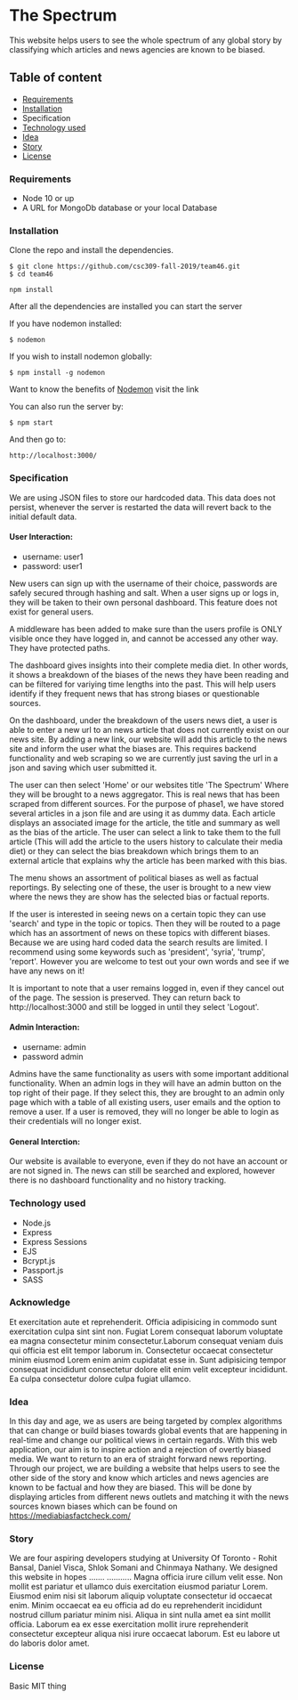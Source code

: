 # The Spectrum

This website helps users to see the whole spectrum of any global story by classifying which articles and news agencies are known to be biased.

## Table of content

- [Requirements](#Requirements)
- [Installation](#Installation)
- Specification
- [Technology used](#Technology-used)
- [Idea](#Idea)
- [Story](#Story)
- [License](#License)

### Requirements

- Node 10 or up
- A URL for MongoDb database or your local Database

### Installation

Clone the repo and install the dependencies.

```
$ git clone https://github.com/csc309-fall-2019/team46.git
$ cd team46
```

```
npm install
```

After all the dependencies are installed you can start the server

If you have nodemon installed:

```
$ nodemon
```

If you wish to install nodemon globally:

```
$ npm install -g nodemon
```

Want to know the benefits of [Nodemon](https://www.npmjs.com/package/nodemon) visit the link

You can also run the server by:

```
$ npm start
```

And then go to:

```
http://localhost:3000/
```

### Specification
We are using JSON files to store our hardcoded data. This data does not persist, whenever the server is restarted the data will revert back to the initial default data.
#### User Interaction:
- username: user1
- password: user1

New users can sign up with the username of their choice, passwords are safely secured through hashing and salt.
When a user signs up or logs in, they will be taken to their own personal dashboard. This feature does not exist for general users.

A middleware has been added to make sure than the users profile is ONLY visible once they have logged in, and cannot be accessed any other way. They have protected paths.

The dashboard gives insights into their complete media diet. In other words, it shows a breakdown of the biases of the news they have been reading and can be filtered for variying time lengths into the past. This will help users identify if they frequent news that has strong biases or questionable sources.

On the dashboard, under the breakdown of the users news diet, a user is able to enter a new url to an news article that does not currently exist on our news site. By adding a new link, our website will add this article to the news site and inform the user what the biases are. This requires backend functionality and web scraping so we are currently just saving the url in a json and saving which user submitted it.

The user can then select 'Home' or our websites title 'The Spectrum' Where they will be brought to a news aggregator. This is real news that has been scraped from different sources. For the purpose of phase1, we have stored several articles in a json file and are using it as dummy data. Each article displays an associated image for the article, the title and summary as well as the bias of the article. The user can select a link to take them to the full article (This will add the article to the users history to calculate their media diet) or they can select the bias breakdown which brings them to an external article that explains why the article has been marked with this bias.

The menu shows an assortment of political biases as well as factual reportings. By selecting one of these, the user is brought to a new view where the news they are show has the selected bias or factual reports.

If the user is interested in seeing news on a certain topic they can use 'search' and type in the topic or topics. Then they will be routed to a page which has an assortment of news on these topics with different biases. Because we are using hard coded data the search results are limited. I recommend using some keywords such as 'president', 'syria', 'trump', 'report'. However you are welcome to test out your own words and see if we have any news on it!

It is important to note that a user remains logged in, even if they cancel out of the page. The session is preserved. They can return back to http://localhost:3000 and still be logged in until they select 'Logout'. 


#### Admin Interaction:

- username: admin
- password admin

Admins have the same functionality as users with some important additional functionality. When an admin logs in they will have an admin button on the top right of their page. If they select this, they are brought to an admin only page which with a table of all existing users, user emails and the option to remove a user. If a user is removed, they will no longer be able to login as their credentials will no longer exist.

#### General Interction:
Our website is available to everyone, even if they do not have an account or are not signed in. The news can still be searched and explored, however there is no dashboard functionality and no history tracking.


### Technology used

- Node.js
- Express
- Express Sessions
- EJS
- Bcrypt.js
- Passport.js
- SASS

### Acknowledge

Et exercitation aute et reprehenderit. Officia adipisicing in commodo sunt exercitation culpa sint sint non. Fugiat Lorem consequat laborum voluptate ea magna consectetur minim consectetur.Laborum consequat veniam duis qui officia est elit tempor laborum in. Consectetur occaecat consectetur minim eiusmod Lorem enim anim cupidatat esse in. Sunt adipisicing tempor consequat incididunt consectetur dolore elit enim velit excepteur incididunt. Ea culpa consectetur dolore culpa fugiat ullamco.

### Idea

In this day and age, we as users are being targeted by complex algorithms that can change or build biases towards global events that are happening in real-time and change our political views in certain regards. With this web application, our aim is to inspire action and a rejection of overtly biased media. We want to return to an era of straight forward news reporting. Through our project, we are building a website that helps users to see the other side of the story and know which articles and news agencies are known to be factual and how they are biased. This will be done by displaying articles from different news outlets and matching it with the news sources known biases which can be found on https://mediabiasfactcheck.com/

### Story

We are four aspiring developers studying at University Of Toronto - Rohit Bansal, Daniel Visca, Shlok Somani and Chinmaya Nathany. We designed this website in hopes .......
...........
Magna officia irure cillum velit esse. Non mollit est pariatur et ullamco duis exercitation eiusmod pariatur Lorem. Eiusmod enim nisi sit laborum aliquip voluptate consectetur id occaecat enim. Minim occaecat ea eu officia ad do eu reprehenderit incididunt nostrud cillum pariatur minim nisi. Aliqua in sint nulla amet ea sint mollit officia. Laborum ea ex esse exercitation mollit irure reprehenderit consectetur excepteur aliqua nisi irure occaecat laborum. Est eu labore ut do laboris dolor amet.

### License

Basic MIT thing
